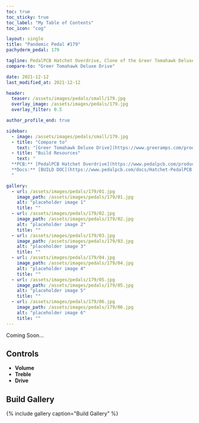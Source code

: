 ```yaml
---
toc: true
toc_sticky: true
toc_label: "My Table of Contents"
toc_icon: "cog"

layout: single
title: "Pandemic Pedal #179"
pachyderm_pedal: 179

tagline: PedalPCB Hatchet Overdrive, Clone of the Greer Tomahawk Deluxe Drive<br>"" - 
compare-to: "Greer Tomahawk Deluxe Drive"

date: 2021-12-12
last_modified_at: 2021-12-12

header:
  teaser: /assets/images/pedals/small/179.jpg
  overlay_image: /assets/images/pedals/179.jpg
  overlay_filter: 0.5

author_profile_end: true

sidebar:
  - image: /assets/images/pedals/small/179.jpg
  - title: "Compare to"
    text: "[Greer Tomahawk Deluxe Drive](https://www.greeramps.com/products/tomahawk-deluxe-drive)"
  - title: "Build Resources"
    text: "
  **PCB:** [PedalPCB Hatchet Overdrive](https://www.pedalpcb.com/product/pcb389/)<br>
  **Docs:** [BUILD DOC](https://www.pedalpcb.com/docs/Hatchet-PedalPCB.pdf)
  "

gallery:
  - url: /assets/images/pedals/179/01.jpg
    image_path: /assets/images/pedals/179/01.jpg
    alt: "placeholder image 1"
    title: ""
  - url: /assets/images/pedals/179/02.jpg
    image_path: /assets/images/pedals/179/02.jpg
    alt: "placeholder image 2"
    title: ""
  - url: /assets/images/pedals/179/03.jpg
    image_path: /assets/images/pedals/179/03.jpg
    alt: "placeholder image 3"
    title: ""
  - url: /assets/images/pedals/179/04.jpg
    image_path: /assets/images/pedals/179/04.jpg
    alt: "placeholder image 4"
    title: ""
  - url: /assets/images/pedals/179/05.jpg
    image_path: /assets/images/pedals/179/05.jpg
    alt: "placeholder image 5"
    title: ""
  - url: /assets/images/pedals/179/06.jpg
    image_path: /assets/images/pedals/179/06.jpg
    alt: "placeholder image 6"
    title: ""
---
```




Coming Soon...

## Controls

* **Volume**
* **Treble**
* **Drive**

## Build Gallery

{% include gallery caption="Build Gallery" %}
